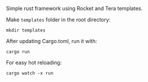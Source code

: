 Simple rust framework using Rocket and Tera templates.

Make `templates` folder in the root directory:

```
mkdir templates
```
After updating Cargo.toml, run it with:

```
cargo run
```

For easy hot reloading:

```
cargo watch -x run 
```
